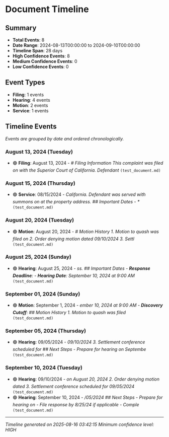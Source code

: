 # Document Timeline

## Summary

- **Total Events**: 8
- **Date Range**: 2024-08-13T00:00:00 to 2024-09-10T00:00:00
- **Timeline Span**: 28 days
- **High Confidence Events**: 8
- **Medium Confidence Events**: 0
- **Low Confidence Events**: 0

## Event Types

- **Filing**: 1 events
- **Hearing**: 4 events
- **Motion**: 2 events
- **Service**: 1 events

## Timeline Events

_Events are grouped by date and ordered chronologically._

### August 13, 2024 (Tuesday)

- 🟢 **Filing**: August 13, 2024 - _# Filing Information This complaint was filed on with the Superior Court of California. Defendant_ `(test_document.md)`

### August 15, 2024 (Thursday)

- 🟢 **Service**: 08/15/2024 - _California. Defendant was served with summons on at the property address. ## Important Dates - *_ `(test_document.md)`

### August 20, 2024 (Tuesday)

- 🟢 **Motion**: August 20, 2024 - _# Motion History 1. Motion to quash was filed on 2. Order denying motion dated 09/10/2024 3. Settl_ `(test_document.md)`

### August 25, 2024 (Sunday)

- 🟢 **Hearing**: August 25, 2024 - _ss. ## Important Dates - **Response Deadline**: - **Hearing Date**: September 10, 2024 at 9:00 AM_ `(test_document.md)`

### September 01, 2024 (Sunday)

- 🟢 **Motion**: September 1, 2024 - _ember 10, 2024 at 9:00 AM - **Discovery Cutoff**: ## Motion History 1. Motion to quash was filed_ `(test_document.md)`

### September 05, 2024 (Thursday)

- 🟢 **Hearing**: 09/05/2024 - _09/10/2024 3. Settlement conference scheduled for ## Next Steps - Prepare for hearing on Septembe_ `(test_document.md)`

### September 10, 2024 (Tuesday)

- 🟢 **Hearing**: 09/10/2024 - _on August 20, 2024 2. Order denying motion dated 3. Settlement conference scheduled for 09/05/2024_ `(test_document.md)`
- 🟢 **Hearing**: September 10, 2024 - _/05/2024 ## Next Steps - Prepare for hearing on - File response by 8/25/24 if applicable - Comple_ `(test_document.md)`

---

_Timeline generated on 2025-08-16 03:42:15_
_Minimum confidence level: HIGH_
